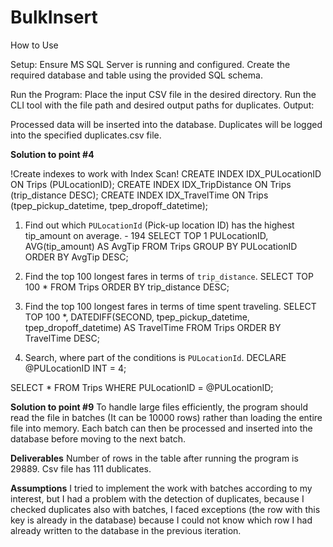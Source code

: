 # BulkInsert
How to Use

Setup:
Ensure MS SQL Server is running and configured.
Create the required database and table using the provided SQL schema.

Run the Program:
Place the input CSV file in the desired directory.
Run the CLI tool with the file path and desired output paths for duplicates.
Output:

Processed data will be inserted into the database.
Duplicates will be logged into the specified duplicates.csv file.

**Solution to point #4**

!Create indexes to work with Index Scan!
CREATE INDEX IDX_PULocationID ON Trips (PULocationID);
CREATE INDEX IDX_TripDistance ON Trips (trip_distance DESC);
CREATE INDEX IDX_TravelTime ON Trips (tpep_pickup_datetime, tpep_dropoff_datetime);

1) Find out which `PULocationId` (Pick-up location ID) has the highest tip_amount on average. - 194
SELECT TOP 1 PULocationID, AVG(tip_amount) AS AvgTip
FROM Trips
GROUP BY PULocationID
ORDER BY AvgTip DESC;

2) Find the top 100 longest fares in terms of `trip_distance`.
SELECT TOP 100 *
FROM Trips
ORDER BY trip_distance DESC;

3) Find the top 100 longest fares in terms of time spent traveling.
SELECT TOP 100 *,
       DATEDIFF(SECOND, tpep_pickup_datetime, tpep_dropoff_datetime) AS TravelTime
FROM Trips
ORDER BY TravelTime DESC;

4) Search, where part of the conditions is `PULocationId`.
DECLARE @PULocationID INT = 4;

SELECT *
FROM Trips
WHERE PULocationID = @PULocationID;

**Solution to point #9**
To handle large files efficiently, the program should read the file in batches (It can be 10000 rows) rather than loading the entire file into memory. Each batch can then be processed and inserted into the database before moving to the next batch. 

**Deliverables**
Number of rows in the table after running the program is 29889. Csv file has 111 dublicates.

**Assumptions** 
I tried to implement the work with batches according to my interest, but I had a problem with the detection of duplicates, because I checked duplicates also with batches, I faced exceptions (the row with this key is already in the database) because I could not know which row I had already written to the database in the previous iteration. 
